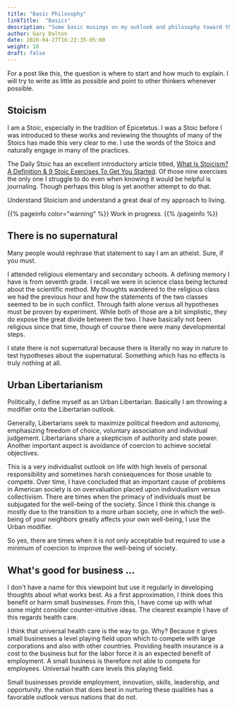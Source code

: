 ```yaml
---
title: "Basic Philosophy"
linkTitle:  "Basics"
description: "Some basic musings on my outlook and philosophy toward things. It may inform some other thoughts that I have."
author: Gary Dalton
date: 2020-04-27T16:22:35-05:00
weight: 10
draft: false
---
```


For a post like this, the question is where to start and how much to explain. I will try to write as little as possible and point to other thinkers whenever possible.

## Stoicism

I am a Stoic, especially in the tradition of Epicetetus. I was a Stoic before I was introduced to these works and reviewing the thoughts of many of the Stoics has made this very clear to me. I use the words of the Stoics and naturally engage in many of the practices.

The Daily Stoic has an excellent introductory article titled, [What Is Stoicism? A Definition & 9 Stoic Exercises To Get You Started](https://dailystoic.com/what-is-stoicism-a-definition-3-stoic-exercises-to-get-you-started/). Of those nine exercises the only one I struggle to do even when knowing it would be helpful is journaling. Though perhaps this blog is yet another attempt to do that.

Understand Stoicism and understand a great deal of my approach to living.

{{% pageinfo color="warning" %}}
Work in progress.
{{% /pageinfo %}}


## There is no supernatural

Many people would rephrase that statement to say I am an atheist. Sure, if you must.

I attended religious elementary and secondary schools. A defining memory I have is from seventh grade. I recall we were in science class being lectured about the scientific method. My thoughts wandered to the religious class we had the previous hour and how the statements of the two classes seemed to be in such conflict. Through faith alone versus all hypotheses must be proven by experiment. While both of those are a bit simplistic, they do expose the great divide between the two. I have basically not been religious since that time, though of course there were many developmental steps.

I state there is not supernatural because there is literally no way in nature to test hypotheses about the supernatural. Something which has no effects is truly nothing at all.

## Urban Libertarianism

Politically, I define myself as an Urban Libertarian. Basically I am throwing a modifier onto the Libertarian outlook.

Generally, Libertarians seek to maximize political freedom and autonomy, emphasizing freedom of choice, voluntary association and individual judgement. Libertarians share a skepticism of authority and state power. Another important aspect is avoidance of coercion to achieve societal objectives.

This is a very individualist outlook on life with high levels of personal responsibility and sometimes harsh consequences for those unable to compete. Over time, I have concluded that an important cause of problems in American society is on overvaluation placed upon individualism versus collectivism. There are times when the primacy of individuals must be subjugated for the well-being of the society. Since I think this change is mostly due to the transition to a more urban society, one in which the well-being of your neighbors greatly affects your own well-being, I use the Urban modifier.

So yes, there are times when it is not only acceptable but required to use a minimum of coercion to improve the well-being of society.

## What's good for business ...

I don't have a name for this viewpoint but use it regularly in developing thoughts about what works best. As a first approximation, I think does this benefit or harm small businesses. From this, I have come up with what some might consider counter-intuitive ideas. The clearest example I have of this regards health care.

I think that universal health care is the way to go. Why? Because it gives small businesses a level playing field upon which to compete with large corporations and also with other countries. Providing health insurance is a cost to the business but for the labor force it is an expected benefit of employment. A small business is therefore not able to compete for employees. Universal health care levels this playing field.

Small businesses provide employment, innovation, skills, leadership, and opportunity. the nation that does best in nurturing these qualities has a favorable outlook versus nations that do not.
